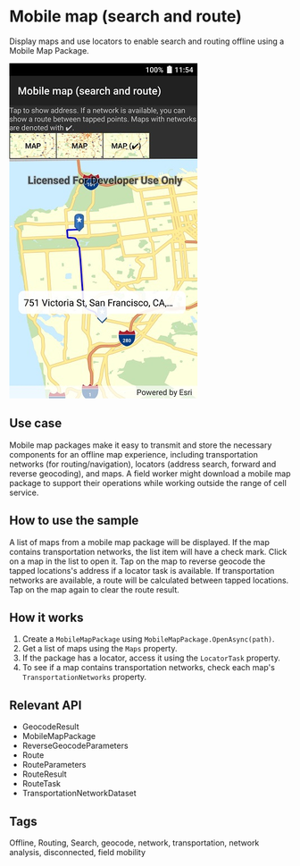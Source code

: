 # Mobile map (search and route)

Display maps and use locators to enable search and routing offline using a Mobile Map Package.

![](MobileMapSearchAndRoute.jpg)

## Use case

Mobile map packages make it easy to transmit and store the necessary components for an offline map experience, including transportation networks (for routing/navigation), locators (address search, forward and reverse geocoding), and maps. A field worker might download a mobile map package to support their operations while working outside the range of cell service.

## How to use the sample

A list of maps from a mobile map package will be displayed. If the map contains transportation networks, the list item will have a check mark. Click on a map in the list to open it. Tap on the map to reverse geocode the tapped locations's address if a locator task is available. If transportation networks are available, a route will be calculated between tapped locations. Tap on the map again to clear the route result.

## How it works

1.  Create a `MobileMapPackage` using `MobileMapPackage.OpenAsync(path)`.
2. Get a list of maps using the `Maps` property.
3.  If the package has a locator, access it using the `LocatorTask` property.
4.  To see if a map contains transportation networks, check each map's `TransportationNetworks` property.

## Relevant API

* GeocodeResult
* MobileMapPackage
* ReverseGeocodeParameters
* Route
* RouteParameters
* RouteResult
* RouteTask
* TransportationNetworkDataset

## Tags

Offline, Routing, Search, geocode, network, transportation, network analysis, disconnected, field mobility